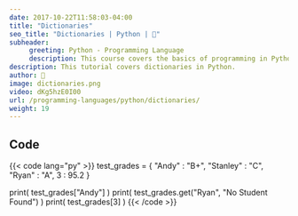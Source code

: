 ```yaml
---
date: 2017-10-22T11:58:03-04:00
title: "Dictionaries"
seo_title: "Dictionaries | Python | 🦒"
subheader:
     greeting: Python - Programming Language
     description: This course covers the basics of programming in Python. Work your way through the videos/articles and I'll teach you everything you need to know to start your programming journey!
description: This tutorial covers dictionaries in Python.
author: 🦒
image: dictionaries.png
video: dKg5hzE0I00
url: /programming-languages/python/dictionaries/
weight: 19
---
```


## Code

{{< code lang="py" >}}
test_grades = {
    "Andy" : "B+",
    "Stanley" : "C",
    "Ryan" : "A",
    3 : 95.2
}

print( test_grades["Andy"] )
print( test_grades.get("Ryan", "No Student Found") )
print( test_grades[3] )
{{< /code >}}